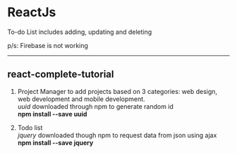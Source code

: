 # ReactJs
To-do List includes adding, updating and deleting

p/s: Firebase is not working

<hr>

## react-complete-tutorial

1. Project Manager to add projects based on 3 categories: web design, web development and mobile development.<br>
<i>uuid</i> downloaded through npm to generate random id<br>
<b>npm install --save uuid</b>

2. Todo list <br>
<i>jquery</i> downloaded though npm to request data from json using ajax <br>
<b>npm install --save jquery</b>
